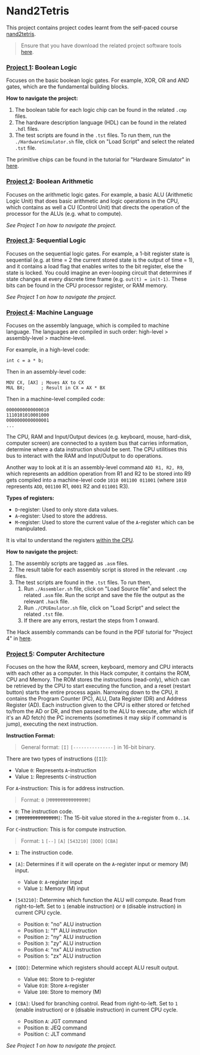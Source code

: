 # Nand2Tetris

This project contains project codes learnt from the self-paced course [nand2tetris](https://www.nand2tetris.org/course).

> Ensure that you have download the related project software tools [here](https://www.nand2tetris.org/software).

### [Project 1](https://www.nand2tetris.org/project01): Boolean Logic

Focuses on the basic boolean logic gates. For example, XOR, OR and AND gates, which are the fundamental building blocks. 

**How to navigate the project:**

1. The boolean table for each logic chip can be found in the related `.cmp` files.
2. The hardware description language (HDL) can be found in the related `.hdl` files.
3. The test scripts are found in the `.tst` files. To run them, run the `./HardwareSimulator.sh` file, click on "Load Script" and select the related `.tst` file.

The primitive chips can be found in the tutorial for "Hardware Simulator" in [here](https://www.nand2tetris.org/software).


### [Project 2](https://www.nand2tetris.org/project02): Boolean Arithmetic

Focuses on the arithmetic logic gates. For example, a basic ALU (Arithmetic Logic Unit) that does basic arithmetic and logic operations in the CPU, which contains as well a CU (Control Unit) that directs the operation of the processor for the ALUs (e.g. what to compute).

_See Project 1 on how to navigate the project._


### [Project 3](https://www.nand2tetris.org/project03): Sequential Logic

Focuses on the sequential logic gates. For example, a 1-bit register state is sequential (e.g. at time = 2 the current stored state is the output of time = 1), and it contains a load flag that enables writes to the bit register, else the state is locked. You could imagine an ever-looping circuit that determines if state changes at every discrete time frame (e.g. `out(t) = in(t-1)`. These bits can be found in the CPU processor register, or RAM memory.

_See Project 1 on how to navigate the project._


### [Project 4](https://www.nand2tetris.org/project04): Machine Language

Focuses on the assembly language, which is compiled to machine language. The languages are compiled in such order: high-level > assembly-level > machine-level.

For example, in a high-level code:

```
int c = a * b;
```

Then in an assembly-level code:

```
MOV CX, [AX] ; Moves AX to CX
MUL BX;      ; Result in CX = AX * BX
```

Then in a machine-level compiled code:

```
0000000000000010
1110101010001000
0000000000000001
...
```

The CPU, RAM and Input/Output devices (e.g. keyboard, mouse, hard-disk, computer screen) are connected to a system bus that carries information, determine where a data instruction should be sent. The CPU utilitises this bus to interact with the RAM and Input/Output to do operations.

Another way to look at it is an assembly-level command `ADD R1, R2, R9`, which represents an addition operation from R1 and R2 to be stored into R9 gets compiled into a machine-level code `1010 001100 011001` (where `1010` represents `ADD`, `001100` R1, `0001` R2 and `011001` R3).

**Types of registers:**

- `D`-register: Used to only store data values.
- `A`-register: Used to store the address.
- `M`-register: Used to store the current value of the `A`-register which can be manipulated.

It is vital to understand the registers [within the CPU](https://computersciencewiki.org/index.php/Registers_within_the_CPU).

**How to navigate the project:**

1. The assembly scripts are tagged as `.asm` files.
2. The result table for each assembly script is stored in the relevant  `.cmp` files.
3. The test scripts are found in the `.tst` files. To run them,
    1. Run `./Assembler.sh` file, click on "Load Source file" and select the related `.asm` file. Run the script and save the file the output as the relevant `.hack` file.
    2. Run `./CPUEmulator.sh` file, click on "Load Script" and select the related `.tst` file.
    3. If there are any errors, restart the steps from 1 onward.

The Hack assembly commands can be found in the PDF tutorial for "Project 4" in [here](https://www.nand2tetris.org/course).


### [Project 5](https://www.nand2tetris.org/project05): Computer Architecture

Focuses on the how the RAM, screen, keyboard, memory and CPU interacts with each other as a computer. In this Hack computer, it contains the ROM, CPU and Memory. The ROM stores the instructions (read-only), which can be retrieved by the CPU to start executing the function, and a reset (restart button) starts the entire process again. Narrowing down to the CPU, it contains the Program Counter (PC), ALU, Data Register (DR) and Address Register (AD). Each instruction given to the CPU is either stored or fetched to/from the AD or DR, and then passed to the ALU to execute, after which (if it's an AD fetch) the PC increments (sometimes it may skip if command is jump), executing the next instruction.

**Instruction Format:**

> General format: `[I]` `[---------------]` in 16-bit binary.

There are two types of instructions (`[I]`):

- Value `0`: Represents `A`-instruction
- Value `1`: Represents `C`-instruction


For `A`-instruction: This is for address instruction.

> Format: `0` `[MMMMMMMMMMMMMMM]`

- `0`: The instruction code.
- `[MMMMMMMMMMMMMMM]`: The 15-bit value stored in the `A`-register from `0..14`.


For `C`-instruction: This is for compute instruction.

> Format: `1` `[--]` `[A]` `[543210]` `[DDD]` `[CBA]`

- `1`: The instruction code.
- `[A]`: Determines if it will operate on the `A`-register input or memory (M) input.

     - Value `0`: `A`-register input
     - Value `1`: Memory (M) input

- `[543210]`: Determine which function the ALU will compute. Read from right-to-left. Set to `1` (enable instruction) or `0` (disable instruction) in current CPU cycle.

     - Position `0`: "no" ALU instruction
     - Position `1`: "f" ALU instruction
     - Position `2`: "ny" ALU instruction
     - Position `3`: "zy" ALU instruction
     - Position `4`: "nx" ALU instruction
     - Position `5`: "zx" ALU instruction

- `[DDD]`: Determine which registers should accept ALU result output.

     - Value `001`: Store to `D`-register
     - Value `010`: Store `A`-register
     - Value `100`: Store to memory (M)

- `[CBA]`: Used for branching control. Read from right-to-left. Set to `1` (enable instruction) or `0` (disable instruction) in current CPU cycle.

     - Position `A`: JGT command
     - Position `B`: JEQ command
     - Position `C`: JLT command

_See Project 1 on how to navigate the project._


